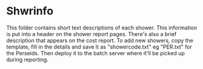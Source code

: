 # Shwrinfo

This folder contains short text descriptions of each shower. This information is put into a header on the shower report pages. There's also a brief description that appears on the cost report. 
To add new showers, copy the template, fill in the details and save it as "showercode.txt" eg "PER.txt" for the Perseids. Then deploy it to the batch server where it'll be picked up during reporting. 